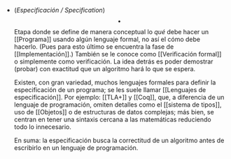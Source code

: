 - (_Especificación / Specification_) $$\bullet$$ Etapa donde se define de manera conceptual lo _qué_ debe hacer un [[Programa]] usando algún lenguaje formal, no así el cómo debe hacerlo. (Pues para esto último se encuentra la fase de [[Implementación]].) También se le conoce como [[Verificación formal]] o simplemente como verificación. La idea detrás es poder demostrar (probar) con exactitud que un algoritmo hará lo que se espera.
  
  Existen, con gran variedad, muchos lenguajes formales para definir la especificación de un programa; se les suele llamar [[Lenguajes de especificación]]. Por ejemplo: [[TLA+]] y [[Coq]], que, a diferencia de un lenguaje de programación, omiten detalles como el [[sistema de tipos]], uso de [[Objetos]] o de estructuras de datos complejas; más bien, se centran en tener una sintaxis cercana a las matemáticas reduciendo todo lo innecesario. 
  
  En suma: la especificación busca la correctitud de un algoritmo antes de escribirlo en un lenguaje de programación.